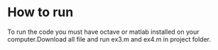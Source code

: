 # How to run   #

To run the code you must have octave or matlab installed on your computer.Download all file and run ex3.m and ex4.m in project folder.
